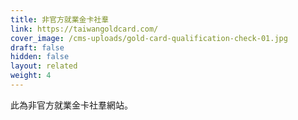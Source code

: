 ```yaml
---
title: 非官方就業金卡社羣
link: https://taiwangoldcard.com/
cover_image: /cms-uploads/gold-card-qualification-check-01.jpg
draft: false
hidden: false
layout: related
weight: 4
---
```

此為非官方就業金卡社羣網站。
